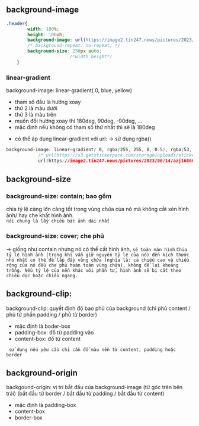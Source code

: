 ## background-image
```css
.header{
        width: 100%;
        height: 100vh;
        background-image: url(https://image2.tin247.news/pictures/2023/06/14/azj1686688230.jpg);
        /* background-repeat: no-repeat; */
        background-size: 250px auto;
                        /*width height*/
    }
```

### linear-gradient

background-image: linear-gradient( 0, blue, yellow)  
- tham số đầu là hướng xoay
- thứ 2 là màu dưới
- thứ 3 là màu trên
- muốn đổi hướng xoay thì 180deg, 90deg, -90deg, ...
- mặc định nếu không có tham số thứ nhất thì sẽ là 180deg

* có thể áp dụng linear-gradient với url: -> sử dụng rgba()
```css
background-image: linear-gradient( 0, rgba(255, 255, 0, 0.5), rgba(53, 77, 211, 0.54)),
            /* url(https://s3.getstickerpack.com/storage/uploads/sticker-pack/han-hyo-joo/sticker_10.png?aef76da60ed39ce78a5224e6f0ba9fc0&d=200x200) , */
            url(https://image2.tin247.news/pictures/2023/06/14/azj1686688230.jpg);
``` 

## background-size
### background-size: contain; bao gồm
chia tỷ lệ càng lớn càng tốt trong vùng chứa của nó mà không cắt xén hình ảnh/ hay che khất hình ảnh.  
`nói chung là lấy chiều bức ảnh dài nhất` 
### background-size: cover; che phủ
-> giống như contain nhưng nó có thể cắt hình ảnh, `sẽ toàn màn hình`
`
Chia tỷ lệ hình ảnh (trong khi vẫn giữ nguyên tỷ lệ của nó) đến kích thước nhỏ nhất có thể để lấp đầy vùng chứa (nghĩa là: cả chiều cao và chiều rộng của nó đều che phủ hoàn toàn vùng chứa), không để lại khoảng trống. Nếu tỷ lệ của nền khác với phần tử, hình ảnh sẽ bị cắt theo chiều dọc hoặc chiều ngang.
`

## background-clip:

background-clip: quyết định độ bao phủ của background (chỉ phủ content / phủ từ phần padding / phủ từ border)

- mặc định là boder-box
- padding-box: đổ từ padding vào
- content-box: đổ từ content

` sử dụng nếu yêu cầu chỉ cần đổ màu nền từ content, padding hoặc border`

## background-origin
backgound-origin: vị trí bắt đầu của background-image (từ góc trên bên trái) (bắt đầu từ border / bắt đầu từ padding / bắt đầu từ content)  
- mặc định là padding-box
- content-box
- border-box